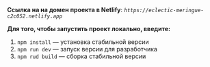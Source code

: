 **Ссылка на на домен проекта в Netlify**: _`https://eclectic-meringue-c2c052.netlify.app`_

**Для того, чтобы запустить проект локально, введите:**
1. `npm install` — установка стабильной версии
2. `npm run dev` —  запуск версии для разработчика
3. `npm rud build` —  сборка стабильной версии
